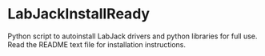 # LabJackInstallReady
Python script to autoinstall LabJack drivers and python libraries for full use.
Read the README text file for installation instructions.
